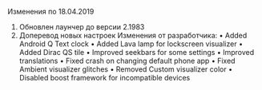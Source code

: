 



Изменения по 18.04.2019
1. Обновлен лаунчер до версии 2.1983
2. Доперевод новых настроек
Изменения от разработчика:
• Added Android Q Text clock
• Added Lava lamp for lockscreen visualizer
• Added Dirac QS tile
• Improved seekbars for some settings
• Improved translations
• Fixed crash on changing default phone app
• Fixed Ambient visualizer glitches
• Removed Custom visualizer color
• Disabled boost framework for incompatible devices
